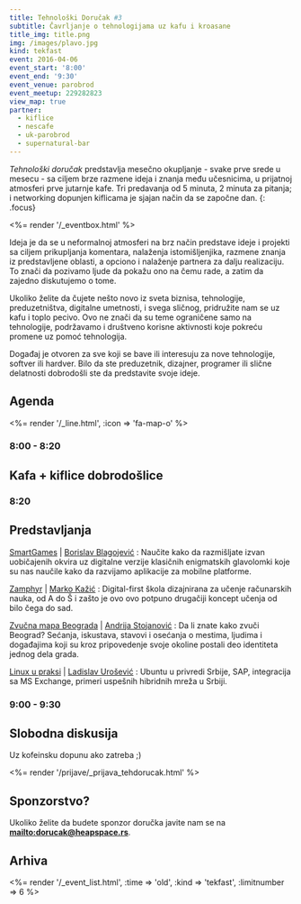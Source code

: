 ```yaml
---
title: Tehnološki Doručak #3
subtitle: Čavrljanje o tehnologijama uz kafu i kroasane
title_img: title.png
img: /images/plavo.jpg
kind: tekfast
event: 2016-04-06
event_start: '8:00'
event_end: '9:30'
event_venue: parobrod
event_meetup: 229282823
view_map: true
partner:
  - kiflice
  - nescafe
  - uk-parobrod
  - supernatural-bar
---
```


_Tehnološki doručak_ predstavlja mesečno okupljanje - svake prve srede u mesecu -
sa ciljem brze razmene ideja i znanja među učesnicima, u prijatnoj atmosferi prve
jutarnje kafe. Tri predavanja od 5 minuta, 2 minuta za pitanja; i networking
dopunjen kiflicama je sjajan način da se započne dan.
{: .focus}

<%= render '/_eventbox.html' %>

Ideja je da se u neformalnoj atmosferi na brz način predstave ideje i projekti sa ciljem
prikupljanja komentara, nalaženja istomišljenjika, razmene znanja iz
predstavljene oblasti, a opciono i nalaženje partnera za dalju realizaciju. To
znači da pozivamo ljude da pokažu ono na čemu rade, a zatim da zajedno
diskutujemo o tome.

Ukoliko želite da čujete nešto novo iz sveta biznisa, tehnologije,
preduzetništva, digitalne umetnosti, i svega sličnog, pridružite nam se uz kafu
i toplo pecivo. Ovo ne znači da su teme ograničene samo na tehnologije, podržavamo i
društveno korisne aktivnosti koje pokreću promene uz pomoć tehnologija.

Događaj je otvoren za sve koji se bave ili interesuju za nove tehnologije,
softver ili hardver. Bilo da ste preduzetnik, dizajner, programer ili slične
delatnosti dobrodošli ste da predstavite svoje ideje.

## Agenda

<div class="agenda" markdown="1">
<%= render '/_line.html', :icon => 'fa-map-o' %>

### 8:00 - 8:20

## Kafa + kiflice dobrodošlice

### 8:20

## Predstavljanja

[SmartGames](https://games.atamagai.com/) | [Borislav Blagojević](https://rs.linkedin.com/in/blagojevic)
: Naučite kako da razmišljate izvan uobičajenih okvira uz digitalne verzije klasičnih enigmatskih glavolomki koje su nas naučile kako da razvijamo aplikacije za mobilne platforme.

[Zamphyr](https://zamphyr.com/) | [Marko Kažić](https://ru.linkedin.com/in/markokikinda)
: Digital-first škola dizajnirana za učenje računarskih nauka, od A do Š i zašto je ovo ovo potpuno drugačiji koncept učenja od bilo čega do sad.

[Zvučna mapa Beograda](http://www.zvucnamapabeograda.rs/) | [Andrija Stojanović](https://rs.linkedin.com/in/andrija-stojanović-5921b986)
: Da li znate kako zvuči Beograd? Sećanja, iskustava, stavovi i osećanja o mestima, ljudima i događajima koji su kroz pripovedenje svoje okoline postali deo identiteta jednog dela grada.

[Linux u praksi](http://www.ubuntu-rs.org/) | [Ladislav Urošević](https://twitter.com/Uros_Vozdovac)
: Ubuntu u privredi Srbije, SAP, integracija sa MS Exchange, primeri uspešnih hibridnih mreža u Srbiji.

### 9:00 - 9:30

## Slobodna diskusija

Uz kofeinsku dopunu ako zatreba ;)

</div>

<%= render '/prijave/_prijava_tehdorucak.html' %>

## Sponzorstvo?

Ukoliko želite da budete sponzor doručka javite nam se na **<mailto:dorucak@heapspace.rs>**.

## Arhiva

<%= render '/_event_list.html', :time => 'old', :kind => 'tekfast', :limitnumber => 6 %>
